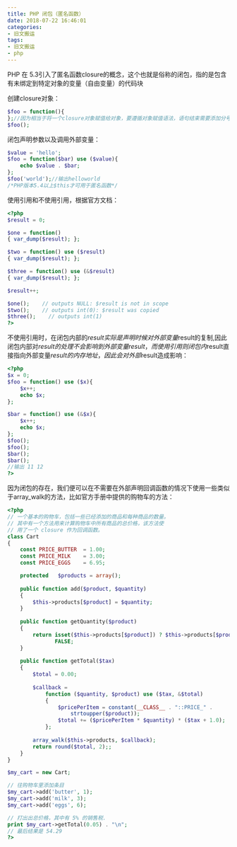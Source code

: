 ```yaml
---
title: PHP 闭包（匿名函数）
date: 2018-07-22 16:46:01
categories:
- 旧文搬运
tags:
- 旧文搬运
- php
---
```


PHP 在 5.3引入了匿名函数closure的概念，这个也就是俗称的闭包，指的是包含有未绑定到特定对象的变量（自由变量）的代码块

创建closure对象：

```php
$foo = function(){
};//因为相当于将一个closure对象赋值给对象，要遵循对象赋值语法，语句结束需要添加分号
$foo();
```

闭包声明参数以及调用外部变量：

```php
$value = 'hello';
$foo = function($bar) use ($value){
    echo $value . $bar;
};
$foo('world');//输出helloworld
/*PHP版本5.4以上$this才可用于匿名函数*/
```

使用引用和不使用引用，根据官方文档：

```php
<?php
$result = 0;

$one = function()
{ var_dump($result); };

$two = function() use ($result)
{ var_dump($result); };

$three = function() use (&$result)
{ var_dump($result); };

$result++;

$one();    // outputs NULL: $result is not in scope
$two();    // outputs int(0): $result was copied
$three();    // outputs int(1)
?>
```

不使用引用时，在闭包内部的$result实际是声明时候对外部变量$result的复制,因此闭包内部对$result的处理不会影响到外部变量result，而使用引用则闭包内$result直接指向外部变量$result的内存地址，因此会对外部$result造成影响：

```php
<?php 
$x = 0;
$foo = function() use ($x){
    $x++;
    echo $x;
};

$bar = function() use (&$x){
    $x++;
    echo $x;
};
$foo();
$foo();
$bar();
$bar();
//输出 11 12
?>
```

因为闭包的存在，我们便可以在不需要在外部声明回调函数的情况下使用一些类似于array_walk的方法，比如官方手册中提供的购物车的方法：

```php
<?php
// 一个基本的购物车，包括一些已经添加的商品和每种商品的数量。
// 其中有一个方法用来计算购物车中所有商品的总价格，该方法使
// 用了一个 closure 作为回调函数。
class Cart
{
    const PRICE_BUTTER  = 1.00;
    const PRICE_MILK    = 3.00;
    const PRICE_EGGS    = 6.95;

    protected   $products = array();
    
    public function add($product, $quantity)
    {
        $this->products[$product] = $quantity;
    }
    
    public function getQuantity($product)
    {
        return isset($this->products[$product]) ? $this->products[$product] :
               FALSE;
    }
    
    public function getTotal($tax)
    {
        $total = 0.00;
        
        $callback =
            function ($quantity, $product) use ($tax, &$total)
            {
                $pricePerItem = constant(__CLASS__ . "::PRICE_" .
                    strtoupper($product));
                $total += ($pricePerItem * $quantity) * ($tax + 1.0);
            };
        
        array_walk($this->products, $callback);
        return round($total, 2);;
    }
}

$my_cart = new Cart;

// 往购物车里添加条目
$my_cart->add('butter', 1);
$my_cart->add('milk', 3);
$my_cart->add('eggs', 6);

// 打出出总价格，其中有 5% 的销售税.
print $my_cart->getTotal(0.05) . "\n";
// 最后结果是 54.29
?>
```